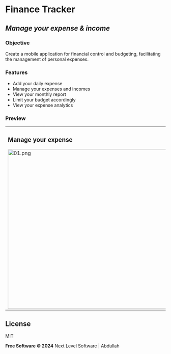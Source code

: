 # Finance Tracker
## _Manage your expense & income_

### Objective
Create a mobile application for financial control and budgeting, facilitating the management of personal expenses.

### Features

- Add your daily expense
- Manage your expenses and incomes
- View your monthly report
- Limit your budget accordingly
- View your expense analytics

### Preview
<table>
  <tr>
    <td>
    <h3>Manage your expense</h3>
      <img src="https://github.com/chandabdullah/finance_tracking/blob/main/assets/images/01.png" height="500" alt="01.png"/>
    </td>
    <td>
      <h3>Limit your budget</h3>
      <img src="https://github.com/chandabdullah/finance_tracking/blob/main/assets/images/02.png" height="500" alt="02.png"/>
    </td>
    <td>
      <h3>Analytics & Charts</h3>
      <img src="https://github.com/chandabdullah/finance_tracking/blob/main/assets/images/03.png" height="500" alt="profile.png"/>
    </td>
    <td>
      <h3>Settings</h3>
      <img src="https://github.com/chandabdullah/finance_tracking/blob/main/assets/images/04.png" height="500" alt="04.png"/>
    </td>
  </tr>
</table>

## License

MIT

**Free Software © 2024**
Next Level Software | Abdullah
